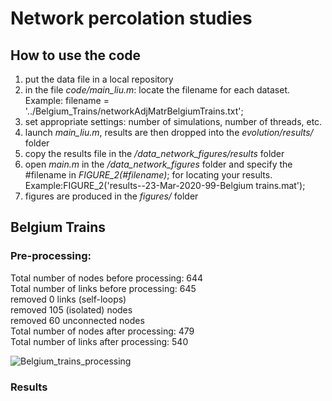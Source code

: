 # Network percolation studies

## How to use the code
1. put the data file in a local repository
2. in the file *code/main_liu.m*: locate the filename for each dataset. Example: filename = '../Belgium_Trains/networkAdjMatrBelgiumTrains.txt';
3. set appropriate settings: number of simulations, number of threads, etc.
4. launch *main_liu.m*, results are then dropped into the *evolution/results/* folder
5. copy the results file in the */data_network_figures/results* folder
5. open *main.m* in the */data_network_figures* folder and specify the #filename in *FIGURE_2(#filename)*; for locating your results. Example:FIGURE_2('results--23-Mar-2020-99-Belgium trains.mat');
6. figures are produced in the *figures/* folder

## Belgium Trains
### Pre-processing:
Total number of nodes before processing: 644  
Total number of links before processing: 645  
removed 0 links (self-loops)  
removed 105 (isolated) nodes  
removed 60 unconnected nodes  
Total number of nodes after processing: 479  
Total number of links after processing: 540  


![Belgium_trains_processing](https://github.com/Liyubov/network_percolation_studies/figures/1_Belgium_trains_analytics.png)

### Results